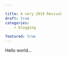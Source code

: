 ```yaml
---

title: A very 2019 Revival
draft: true
categories:
    - blogging
    
featured: true
---
```


Hello world...